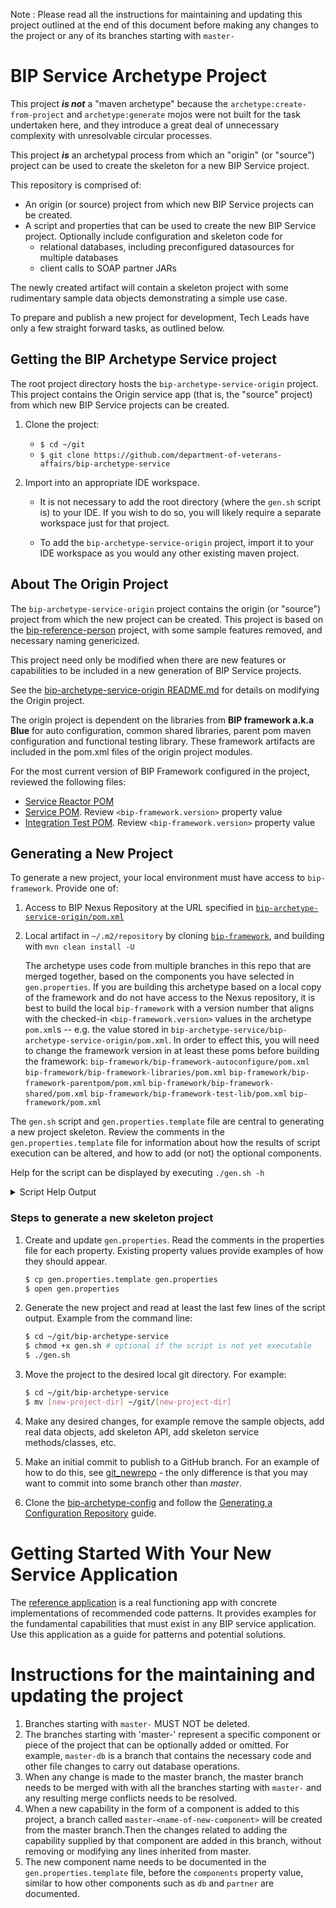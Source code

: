 Note : Please read all the instructions for maintaining and updating this project outlined at the end of this document before making any changes to the project or any of its branches starting with `master-`

# BIP Service Archetype Project

This project **_is not_** a "maven archetype" because the `archetype:create-from-project` and `archetype:generate` mojos were not built for the task undertaken here, and they introduce a great deal of unnecessary complexity with unresolvable circular processes.

This project **_is_** an archetypal process from which an "origin" (or "source") project can be used to create the skeleton for a new BIP Service project.

This repository is comprised of:

- An origin (or source) project from which new BIP Service projects can be created.
- A script and properties that can be used to create the new BIP Service project. Optionally include configuration and skeleton code for
    - relational databases, including preconfigured datasources for multiple databases
    - client calls to SOAP partner JARs

The newly created artifact will contain a skeleton project with some rudimentary sample data objects demonstrating a simple use case.

To prepare and publish a new project for development, Tech Leads have only a few straight forward tasks, as outlined below.

## Getting the BIP Archetype Service project

The root project directory hosts the `bip-archetype-service-origin` project. This project contains the Origin service app (that is, the "source" project) from which new BIP Service projects can be created.

1. Clone the project:

    - `$ cd ~/git`
    - `$ git clone https://github.com/department-of-veterans-affairs/bip-archetype-service`

2. Import into an appropriate IDE workspace.

    - It is not necessary to add the root directory (where the `gen.sh` script is) to your IDE. If you wish to do so, you will likely require a separate workspace just for that project.

    - To add the `bip-archetype-service-origin` project, import it to your IDE workspace as you would any other existing maven project.

## About The Origin Project

The `bip-archetype-service-origin` project contains the origin (or "source") project from which the new project can be created. This project is based on the [bip-reference-person](https://github.com/department-of-veterans-affairs/bip-reference-person) project, with some sample features removed, and necessary naming genericized.

This project need only be modified when there are new features or capabilities to be included in a new generation of BIP Service projects.

See the [bip-archetype-service-origin README.md](./bip-archetype-service-origin/README.md) for details on modifying the Origin project.

The origin project is dependent on the libraries from **BIP framework a.k.a Blue** for auto configuration, common shared libraries, parent pom maven configuration and functional testing library. These framework artifacts are included in the pom.xml files of the origin project modules.

For the most current version of BIP Framework configured in the project, reviewed the following files:

- [Service Reactor POM](bip-archetype-service-origin/pom.xml)
- [Service POM](bip-archetype-service-origin/bip-origin/pom.xml). Review `<bip-framework.version>` property value
- [Integration Test POM](bip-archetype-service-origin/bip-origin-inttest/pom.xml). Review `<bip-framework.version>` property value


## Generating a New Project

To generate a new project, your local environment must have access to `bip-framework`. Provide one of:
1. Access to BIP Nexus Repository at the URL specified in [`bip-archetype-service-origin/pom.xml`](bip-archetype-service-origin/pom.xml)
2. Local artifact in `~/.m2/repository` by cloning [`bip-framework`](https://github.com/department-of-veterans-affairs/bip-framework), and building with `mvn clean install -U`

    The archetype uses code from multiple branches in this repo that are merged together, based on the components you have selected in `gen.properties`. If you are building this archetype based on a local copy of the framework and do not have access to the Nexus repository, it is best to build the local `bip-framework` with a version number that aligns with the checked-in `<bip-framework.version>` values in the archetype `pom.xml`s -- e.g. the value stored in `bip-archetype-service/bip-archetype-service-origin/pom.xml`. In order to effect this, you will need to change the framework version in at least these poms before building the framework:
    `bip-framework/bip-framework-autoconfigure/pom.xml`
    `bip-framework/bip-framework-libraries/pom.xml`
    `bip-framework/bip-framework-parentpom/pom.xml`
    `bip-framework/bip-framework-shared/pom.xml`
    `bip-framework/bip-framework-test-lib/pom.xml`
    `bip-framework/pom.xml`

The `gen.sh` script and `gen.properties.template` file are central to generating a new project skeleton. Review the comments in the `gen.properties.template` file for information about how the results of script execution can be altered, and how to add (or not) the optional components.

Help for the script can be displayed by executing `./gen.sh -h`

<details><summary>Script Help Output</summary>

```asciidoc
=========================================================================
Generate a BIP Service project
=========================================================================

+++++++++++++++++++++++++++++++++++++++++++++++++++++++++++++++++++++++++
+>> Processing command-line arguments

./gen.sh : Generate a new skeleton project from the origin project.
  To generate your new project skeleton:
  1. Update gen.properties with values for your new project.
  2. Run ./gen.sh (with relevant options) to create the new project.
  3. Move the project folder to your git directory and git initialize it.
Examples:
  ./gen.sh -h  show this help
  ./gen.sh     generate project using gen.properties file
  ./gen.sh -s  skip (re)building the Origin source project
  ./gen.sh -o  over-write new project if it already exists
  ./gen.sh -d  build docker image (docker must be running)
  ./gen.sh -so both skip build, and overwrite

Notes:
* Full instructions available in development branch at:
  https://github.com/department-of-veterans-affairs/bip-archetype-service/
* A valid "gen.properties" file must exist in the same directory
  as this script.
* It is recommended that a git credential helper be utilized to
  eliminate authentication requests while executing. For more info see
  https://help.github.com/articles/caching-your-github-password-in-git/



 Help: "./gen.sh -h"
 Logs: "/Users/aburkholder/git/bip-archetype-service/gen.log"
       search: "+>> " (script); "sed: " (sed); "FAIL" (mvn & cmd)
------------------------------------------------------------------------
```

</details>

### Steps to generate a new skeleton project

1. Create and update `gen.properties`. Read the comments in the properties file for each property. Existing property values provide examples of how they should appear.

    ```bash
    $ cp gen.properties.template gen.properties
    $ open gen.properties
    ```

2. Generate the new project and read at least the last few lines of the script output. Example from the command line:

    ```bash
    $ cd ~/git/bip-archetype-service
    $ chmod +x gen.sh # optional if the script is not yet executable
    $ ./gen.sh
    ```

3. Move the project to the desired local git directory. For example:

    ```bash
    $ cd ~/git/bip-archetype-service
    $ mv [new-project-dir] ~/git/[new-project-dir]
    ```

4. Make any desired changes, for example remove the sample objects, add real data objects, add skeleton API, add skeleton service methods/classes, etc.

5. Make an initial commit to publish to a GitHub branch. For an example of how to do this, see [git_newrepo](https://gist.github.com/c0ldlimit/4089101) - the only difference is that you may want to commit into some branch other than _master_.

6. Clone the [bip-archetype-config](https://github.com/department-of-veterans-affairs/bip-archetype-config) and follow the [Generating a Configuration Repository](https://github.com/department-of-veterans-affairs/bip-archetype-config#generating-a-configuration-repository) guide.

# Getting Started With Your New Service Application

The [reference application](https://github.com/department-of-veterans-affairs/bip-reference-person) is a real functioning app  with concrete implementations of recommended code patterns. It provides examples for the fundamental capabilities that must exist in any BIP service application. Use this application as a guide for patterns and potential solutions.

# Instructions for the maintaining and updating the project

1. Branches starting with `master-` MUST NOT be deleted.
2. The branches starting with 'master-' represent a specific component or piece of the project that can be optionally added or omitted. For example, `master-db` is a branch that contains the necessary code and other file changes to carry out database operations.
3. When any change is made to the master branch, the master branch needs to be merged with with all the branches starting with `master-` and any resulting merge conflicts needs to be resolved.
4. When a new capability in the form of a component is added to this project, a branch called `master-<name-of-new-component>` will be created from the master branch.Then the changes related to adding the capability supplied by that component are added in this branch, without removing or modifying any lines inherited from master.
6. The new component name needs to be documented in the `gen.properties.template` file, before the `components` property value, similar to how other components such as `db` and `partner` are documented.
